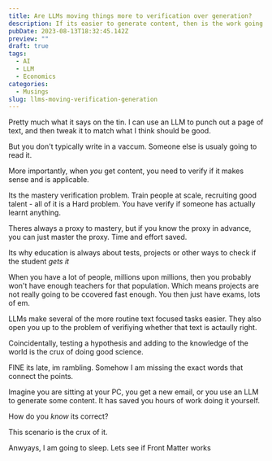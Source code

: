 ```yaml
---
title: Are LLMs moving things more to verification over generation?
description: If its easier to generate content, then is the work going to verifying content? AKA science?
pubDate: 2023-08-13T18:32:45.142Z
preview: ""
draft: true
tags:
  - AI
  - LLM
  - Economics
categories:
  - Musings
slug: llms-moving-verification-generation
---
```


Pretty much what it says on the tin. I can use an LLM to punch out a page of text, and then tweak it to match what I think should be good.

But you don't typically write in a vaccum. Someone else is usualy going to read it. 

More importantly, when *you* get content, you need to verify if it makes sense and is applicable. 

Its the mastery verification problem. Train people at scale, recruiting good talent - all of it is a Hard problem. You have verify if someone has actually learnt anything. 

Theres always a proxy to mastery, but if you know the proxy in advance, you can just master the proxy. Time and effort saved.

Its why education is always about tests, projects or other ways to check if the student *gets it*

When you have a lot of people, millions upon millions, then you probably won't have enough teachers for that population. Which means projects are not really going to be ccovered fast enough. You then just have exams, lots of em.

LLMs make several of the more routine text focused tasks easier. They also open you up to the problem of verifiying whether that text is actaully right. 

Coincidentally, testing a hypothesis and adding to the knowledge of the world is the crux of doing good science.

FINE its late, im rambling. Somehow I am missing the exact words that connect the points. 

Imagine you are sitting at your PC, you get a new email, or you use an LLM to generate some content. It has saved you hours of work doing it yourself. 

How do you *know* its correct?

This scenario is the crux of it. 

Anwyays, I am going to sleep. Lets see if Front Matter works